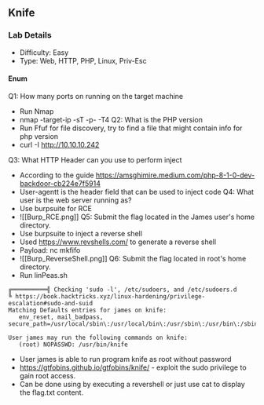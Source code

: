 ## Knife

### Lab Details

- Difficulty: Easy
- Type: Web, HTTP, PHP, Linux, Priv-Esc

#### Enum ####

Q1: How many ports on running on the target machine

- Run Nmap
- nmap -target-ip -sT -p- -T4 <!---searches for all TCP ports -->
Q2: What is the PHP version
- Run Ffuf for file discovery, try to find a file that might contain info for php version
- curl -I <http://10.10.10.242>
    <!--example response
    HTTP/1.1 200 OK
    Date: Mon, 12 May 2025 11:01:34 GMT
    Server: Apache/2.4.41 (Ubuntu)
    X-Powered-By: PHP/8.1.0-dev
    Content-Type: text/html; charset=UTF-8 
     -->

Q3: What HTTP Header can you use to perform inject

- According to the guide <https://amsghimire.medium.com/php-8-1-0-dev-backdoor-cb224e7f5914>
- User-agentt is the header field that can be used to inject code
Q4: What user is the web server running as?
- Use burpsuite for RCE
- ![[Burp_RCE.png]]
Q5: Submit the flag located in the James user's home directory.
- Use burpsuite to inject a reverse shell
- Used <https://www.revshells.com/> to generate a reverse shell
- Payload: nc mkfifo
- ![[Burp_ReverseShell.png]]
Q6: Submit the flag located in root's home directory.
- Run linPeas.sh

 ```
 ╔══════════╣ Checking 'sudo -l', /etc/sudoers, and /etc/sudoers.d
╚ https://book.hacktricks.xyz/linux-hardening/privilege-escalation#sudo-and-suid                                                                                                                                                
Matching Defaults entries for james on knife:                                                                                                                                                                                   
    env_reset, mail_badpass, secure_path=/usr/local/sbin\:/usr/local/bin\:/usr/sbin\:/usr/bin\:/sbin\:/bin\:/snap/bin

User james may run the following commands on knife:
    (root) NOPASSWD: /usr/bin/knife

```

- User james is able to run program knife as root without password
- <https://gtfobins.github.io/gtfobins/knife/> - exploit the sudo privilege to gain root access.
- Can be done using by executing a revershell or just use cat to display the flag.txt content.
